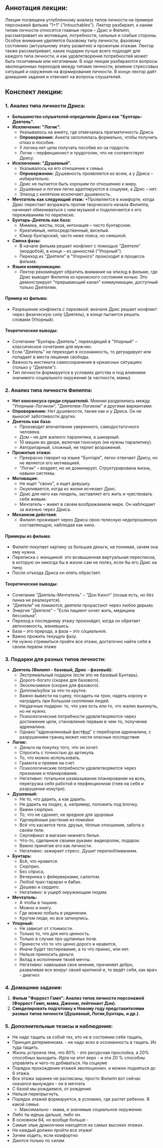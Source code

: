 ## Аннотация лекции:

Лекция посвящена углубленному анализу типов личности на примере персонажей фильма "1+1" ("Intouchables"). Лектор разбирает, к каким типам личности относятся главные герои – Дрис и Филипп, рассматривает их мотивации, потребности, сильные и слабые стороны. Особое внимание уделяется базовому типу личности, фазовому состоянию (актуальному этапу развития) и прожитым этажам. Лектор также рассматривает, какие подарки лучше всего подходят для каждого типа личности, и как удовлетворение потребностей может быть позитивным или негативным. В ходе лекции разбираются вопросы эволюционных переходов между типами личности, влияние стрессовых ситуаций и окружения на формирование личности. В конце лектор даёт домашние задания и отвечает на вопросы слушателей.

## Конспект лекции:

### 1. Анализ типа личности Дриса:

* **Большинство слушателей определили Дриса как "Бунтарь-Деятель".**
* **Исключение: "Логик".**
    * Указывалось на анкету, где отмечалась прагматичность Дриса.
    * **Опровержение:** Анкета заполнялась формально, чтобы получить отказ и пособие.
    * У логика нет цели получать пособие из-за гордости.
    * Логик – перфекционист и трудоголик, что не соответствует Дрису.
* **Исключение: "Душевный".**
    * Указывалось на его отношение к семье.
    * **Опровержение:** Душевность проявляется ко всем, а у Дриса – избирательно.
    * Дрис не пытается быть хорошим по отношению к миру.
    * Душевные и логики легко адаптируются в социуме, а Дрис – нет.
    * Эпизод с кипятком исключает душевность.
* **Мечтатель как следующий этаж:**
    *Проявляется в комфорте, когда Дрис перестает возражать против творческого начала Филиппа, начинает обмениваться с ним музыкой и подключается к его переживаниям по переписке.
* **Бунтарь-Деятель как база:**
    * Мимика, жесты, поза, интонация – чисто бунтарские.
    * Креативный, непосредственный, веселый.
    * Юмор бунтарский, часто ниже пояса, но смешной.
* **Смена фазы:**
    * В начале фильма решает конфликт с помощью "Деятеля" (мордобой), в конце – из ценностей ("Упорный").
    * Переход из "Деятеля" в "Упорного" происходит в процессе фильма.
* **Языки коммуникации:**
    * Лектор рекомендует обратить внимание на эпизод в фильме, где Дрис выводит Филиппа из кризисного состояния ночью. Это демонстрирует "прерывающий канал" коммуникации, доступный только Деятелям.

#### Пример из фильма:
* Разрешение конфликта с парковкой: вначале Дрис решает конфликт через физическую силу (Деятель), в конце пытается решить словами (Упорный).

#### Теоретические выводы:
* Сочетание "Бунтарь-Деятель", переходящий в "Упорный" – классическое сочетание для мужчин.
* Если "Деятель" не переходит в осознанность, то деградирует или попадает в места лишения свободы.
* Важность инстинкта самосохранения в кризисных ситуациях (только у "Деятеля").
* Тип личности формируется в условиях детства и под влиянием значимого социального окружения (в частности, мамы).

### 2. Анализ типа личности Филиппа:

*   **Нет консенсуса среди слушателей.** Мнения разделились между "Упорным-Логиком", "Деятелем-Логиком" и другими вариантами.
*   **Опровержение:** Нет душевности, также как и у Дриса. Он не выносит заботливости других.
*   **Деятель как база:**
    *   Производит впечатление уверенного, самодостаточного человека.
    *   Дом – не для жалкого паралитика, а шикарный.
    *   10 машин во дворе, включая гоночную (не нужны паралитику).
    *   Авторитарный, сложный, не терпит возражений.
*   **Прожитые этажи:**
    *   Прекрасно говорит на языке "Бунтаря", легко отвечает Дрису, но не является его мотивацией.
    *   "Логик" – владеет, но не доминирует. Структурирована жизнь, навыки системы.
*   **Мотивация:**
    *   Не ищет "своих", а ищет девушку.
    *   Окукливается, когда из жизни исчезает Дрис.
    *   Дрис для него как пендель, заставляет его жить и чувствовать себя живым.
    *   Мечтатель – живет в своем воображаемом мире. Он наблюдает за жизнью через Дриса.
*   **Механизм действия**:
    * Филипп проживает через Дриса свою телесную недопрошенную составляющую, наблюдая как кино.

####   Примеры из фильма:
* Филипп покупает картину за большие деньги, не понимая, зачем она ему нужна.
* Переписка с женщиной:  это возвышенная виртуальная пересписка, в которую он никогда бы в жизни сам не полез, если бы его Дрис на пину.
* После отъезда Дриса он опять обрастает.
  
####   Теоретические выводы:
* Сочетание "Деятель-Мечтатель" – "Дон Кихот" (позыв есть, но без пинка не реализуется).
* "Деятели" не ломаются, деятели прорастают через любое дерьмо.
* Энергия "Деятеля" – "Если пациент хочет жить, медицина бессильна".
* Переход к последнему этажу произойдет, когда он обретает автономность, женившись.
* База – это природа, а фаза – это социальное.
* Важно прожить текущую фазу.
* Не нужно стремиться пройти все этажи, достаточно найти себя в своем первом этаже

### 3. Подарки для разных типов личности:

* **Деятель (Филипп - базовый, Дрис - фазовый):**
    * Экстремальный подарок (если это не базовый Бунтарь).
    * Дорого-богато (скорее для базового).
    * Эксклюзивное (скорее для фазового).
    * Диплом/кубок за что-то крутое.
    * Важно вывести на сцену, посадить на трон, надеть корону и наградить при большом скоплении людей.
    * Неудачные подарки: то, что уже есть или то, что жалко выкинуть, но не нужно.
    * Психологические потребности удовлетворяются через достижение цели, становление первым в чем-то, получение адреналина.
    * Однако "адреналиновый фастфуд" с перебором адреналина, с разрушением границ может нести опасные последствия
* **Логик:**
    * Деньги на покупку того, что он хочет.
    * Спросить с точностью до артикула.
    * То, что можно использовать.
    * Грамота и премия на счет.
    * Психологические потребности удовлетворяются через признание и планирование.
    * Негативно: тотальное размазывание планирования на всех, перегрузка себя работой и перфекционизм (гнев на себя и разрушение изнутри).
* **Душевный:**
    * Не то, что дарить, а как дарить.
    * Не дарить на людях, а, например, положить под ёлочку.
    * Важен сюрприз.
    * То, что не сдохнет, не вредное для здоровья
    * Удочерённые растения из помойки
    * Всё что касается тела: друзья, тёплые отношения, забота о своём теле.
    * Сертификат в магазин нижнего белья.
    * Что-то, сделанное своими руками: видеоролик, подарок.
    * Важно принятие его как личности.
    * Негативно: зажирает стресс. Душит перелюбливанием.
* **Бунтарь:**
    * Всё, что нравится.
    * Сюрприз.
    * Без спроса,
    * Вечеринка с фейерверками, салютом.
    * Любой трах-тарарах и бабах.
    * Дешево и сердито.
    * Негативно: в ущерб окружающим людям.
* **Мечтатель:**
    * А чтобы в тишине.
    * Можно и книгу.
    * Где можно побыть в уединении.
    * Кругом люди, но все заткнулись.
* **Упорный:**
    * Не зависит от стоимости.
    * Только то, что для него ценность.
    * Только в случае про щупанных почв.
    * Принести что то что ценно дорого и нравится,
    * Иначе будет тестирование, а то что принес, или нет.
    * Нельзя приносить деньги.
    * Вклад в исполнение твоей мечты.
    * Негативно: навязывая свое мнение, причиняет добро, разваливая все вокруг своей критикой и, то ведёт себя, как врач - диагноз

### 4. Домашние задания:

1.  **Фильм "Форрест Гамп": Анализ типов личности персонажей (Форрест Гамп, мама, Дженни, лейтенант Дэн).**
2.  **Смоделировать подготовку к Новому году представителями разных типов личности (Душевный, Логик,Бунтарь, и др.).**

### 5. Дополнительные тезисы и наблюдения:

* Не надо тащить за собой тех, кто не в состоянии себя тащить,
* Принцип детерменизма. - не надо всех в осознанность в тащить. Их туда тащить.
* Жизнь устроена тем, что 80% - это ресурсная прослойка, а 20% способных выходить. Идти на этот верх - и эти 20 % способны управлять и чего-то добиваться. На социуме
* Порядок прохождения этажей эволюционен. и можно подняться до 6 этажа.
* Все этажи заранее не расписаны, просто Филипп вот сейчас оказался вынужден - он в мечтать
* С базой мы рождаемся, от рождения.
* Нельзя перепрыгнуть.
*  Порядок этажей формируется, в условиях, где растет ребенок. В какой семье.
    * Максимально - мама, и значимые социальное окружение.
* Либо ты идешь дальше, либо он.
* В основном 64, но вообще больше -
* Самые злые дракончики находятся на самых высоких этажах.
* Не каждый должен пройти все этажи!
* Зачем ходить, если комфортно
* Даются только по силам
